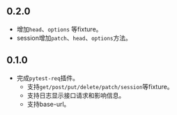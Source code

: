 ## 0.2.0

* 增加`head`、`options` 等fixture。
* session增加`patch`、`head`、`options`方法。

## 0.1.0

* 完成`pytest-req`插件。
    * 支持`get/post/put/delete/patch/session`等fixture。
    * 支持日志显示接口请求和影响信息。
    * 支持base-url。